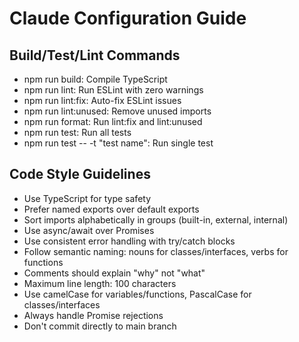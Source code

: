 # Claude Configuration Guide

## Build/Test/Lint Commands
- npm run build: Compile TypeScript
- npm run lint: Run ESLint with zero warnings
- npm run lint:fix: Auto-fix ESLint issues
- npm run lint:unused: Remove unused imports  
- npm run format: Run lint:fix and lint:unused
- npm run test: Run all tests
- npm run test -- -t "test name": Run single test

## Code Style Guidelines
- Use TypeScript for type safety
- Prefer named exports over default exports
- Sort imports alphabetically in groups (built-in, external, internal)
- Use async/await over Promises
- Use consistent error handling with try/catch blocks
- Follow semantic naming: nouns for classes/interfaces, verbs for functions
- Comments should explain "why" not "what"
- Maximum line length: 100 characters
- Use camelCase for variables/functions, PascalCase for classes/interfaces
- Always handle Promise rejections
- Don't commit directly to main branch